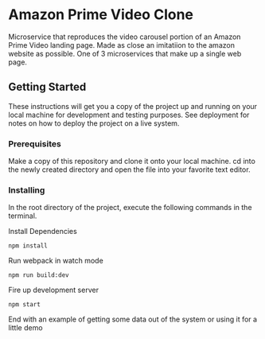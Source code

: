 # Amazon Prime Video Clone

Microservice that reproduces the video carousel portion of an Amazon Prime Video landing page.  Made as close an imitatiion to the amazon website as possible.  One of 3 microservices that make up a single web page.  

## Getting Started

These instructions will get you a copy of the project up and running on your local machine for development and testing purposes. See deployment for notes on how to deploy the project on a live system.

### Prerequisites

Make a copy of this repository and clone it onto your local machine.
cd into the newly created directory and open the file into your favorite text editor.


### Installing

In the root directory of the project, execute the following commands in the terminal.

Install Dependencies

```
npm install
```

Run webpack in watch mode

```
npm run build:dev
```
Fire up development server

```
npm start
```

End with an example of getting some data out of the system or using it for a little demo


